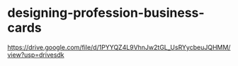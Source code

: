 # designing-profession-business-cards
https://drive.google.com/file/d/1PYYQZ4L9VhnJw2tGL_UsRYycbeuJQHMM/view?usp=drivesdk
